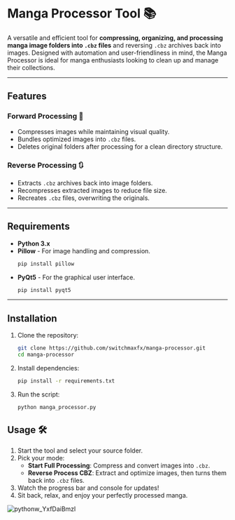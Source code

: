 # Manga Processor Tool 📚  

A versatile and efficient tool for **compressing, organizing, and processing manga image folders into `.cbz` files** and reversing `.cbz` archives back into images. Designed with automation and user-friendliness in mind, the Manga Processor is ideal for manga enthusiasts looking to clean up and manage their collections.  

---

## Features  

### Forward Processing 🔄  
- Compresses images while maintaining visual quality.  
- Bundles optimized images into `.cbz` files.  
- Deletes original folders after processing for a clean directory structure.  

### Reverse Processing 🔃  
- Extracts `.cbz` archives back into image folders.  
- Recompresses extracted images to reduce file size.  
- Recreates `.cbz` files, overwriting the originals.  

---

## Requirements
- **Python 3.x**
- **Pillow** - For image handling and compression.
    ```bash
   pip install pillow
- **PyQt5** - For the graphical user interface.
   ```bash
   pip install pyqt5

---

## Installation 

1. Clone the repository:
   ```bash
   git clone https://github.com/switchmaxfx/manga-processor.git
   cd manga-processor

2. Install dependencies:
   ```bash
   pip install -r requirements.txt

3. Run the script:
   ```bash
   python manga_processor.py

## **Usage** 🛠️  

1. Start the tool and select your source folder.  
2. Pick your mode:  
   - **Start Full Processing**: Compress and convert images into `.cbz`.  
   - **Reverse Process CBZ**: Extract and optimize images, then turns them back into `.cbz` files.  
3. Watch the progress bar and console for updates! 
4. Sit back, relax, and enjoy your perfectly processed manga. 

![pythonw_YxfDaiBmzl](https://github.com/user-attachments/assets/b8de3407-1e94-44e2-9b79-f87c5b961c90)

